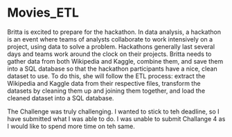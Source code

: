 # Movies_ETL

Britta is excited to prepare for the hackathon. In data analysis, a hackathon is an event where teams of analysts collaborate to work intensively on a project, using data to solve a problem. Hackathons generally last several days and teams work around the clock on their projects.
Britta needs to gather data from both Wikipedia and Kaggle, combine them, and save them into a SQL database so that the hackathon participants have a nice, clean dataset to use. To do this, she will follow the ETL process: extract the Wikipedia and Kaggle data from their respective files, transform the datasets by cleaning them up and joining them together, and load the cleaned dataset into a SQL database.

The Challenge was truly challenging. I wanted to stick to teh deadline, so I have submitted what I was able to do. I was unable to submit Challange 4 as I would like to spend more time on teh same. 
